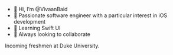 - 👋 Hi, I’m @VivaanBaid
- 👀 Passionate software engineer with a particular interest in iOS development
- 🌱 Learning Swift UI
- 💞️ Always looking to collaborate

Incoming freshmen at Duke University.

<!---
VivaanBaid/VivaanBaid is a ✨ special ✨ repository because its `README.md` (this file) appears on your GitHub profile.
You can click the Preview link to take a look at your changes.
--->
